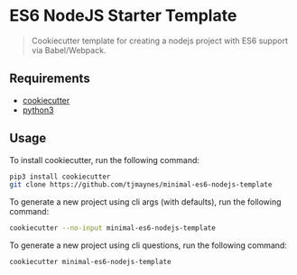 # ES6 NodeJS Starter Template

> Cookiecutter template for creating a nodejs project with ES6 support via Babel/Webpack.

## Requirements

- [cookiecutter](https://cookiecutter.readthedocs.io/en/latest/)
- [python3](https://www.python.org/download/releases/3.0/)

## Usage

To install cookiecutter, run the following command:
```bash
pip3 install cookiecutter
git clone https://github.com/tjmaynes/minimal-es6-nodejs-template
```

To generate a new project using cli args (with defaults), run the following command:
```bash
cookiecutter --no-input minimal-es6-nodejs-template
```

To generate a new project using cli questions, run the following command:
```bash
cookiecutter minimal-es6-nodejs-template
```

